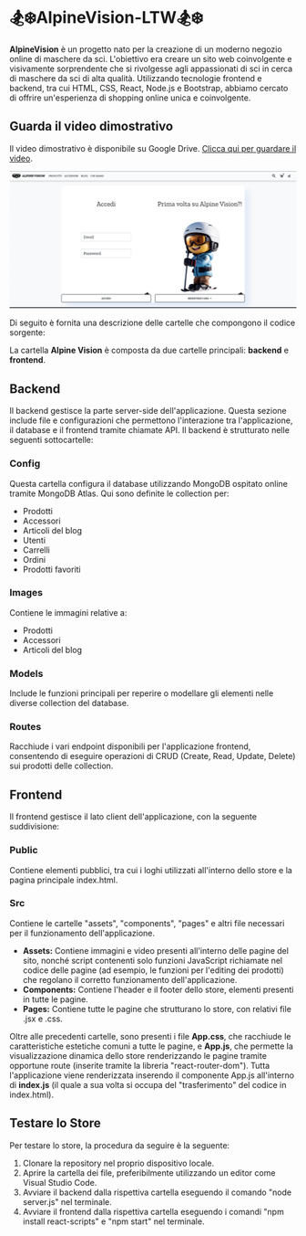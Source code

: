 # 🏂❄️AlpineVision-LTW🏂❄️

**AlpineVision** è un progetto nato per la creazione di un moderno negozio online di maschere da sci. L'obiettivo era creare un sito web coinvolgente e visivamente sorprendente che si rivolgesse agli appassionati di sci in cerca di maschere da sci di alta qualità. Utilizzando tecnologie frontend e backend, tra cui HTML, CSS, React, Node.js e Bootstrap, abbiamo cercato di offrire un'esperienza di shopping online unica e coinvolgente.

## Guarda il video dimostrativo

Il video dimostrativo è disponibile su Google Drive. [Clicca qui per guardare il video](https://drive.google.com/file/d/1JEjMb9JgPB2pSUJDbjSX7HlF3y2PnyeE/view?usp=sharing).


![AlpineVision](frontend/src/assets/Images/example.png)



Di seguito è fornita una descrizione delle cartelle che compongono il codice sorgente:

La cartella **Alpine Vision** è composta da due cartelle principali: **backend** e **frontend**.

## Backend

Il backend gestisce la parte server-side dell'applicazione. Questa sezione include file e configurazioni che permettono l'interazione tra l'applicazione, il database e il frontend tramite chiamate API. Il backend è strutturato nelle seguenti sottocartelle:

### Config

Questa cartella configura il database utilizzando MongoDB ospitato online tramite MongoDB Atlas. Qui sono definite le collection per:

- Prodotti
- Accessori
- Articoli del blog
- Utenti
- Carrelli
- Ordini
- Prodotti favoriti

### Images

Contiene le immagini relative a:

- Prodotti
- Accessori
- Articoli del blog

### Models

Include le funzioni principali per reperire o modellare gli elementi nelle diverse collection del database.

### Routes

Racchiude i vari endpoint disponibili per l'applicazione frontend, consentendo di eseguire operazioni di CRUD (Create, Read, Update, Delete) sui prodotti delle collection.

## Frontend

Il frontend gestisce il lato client dell'applicazione, con la seguente suddivisione:

### Public

Contiene elementi pubblici, tra cui i loghi utilizzati all'interno dello store e la pagina principale index.html.

### Src

Contiene le cartelle "assets", "components", "pages" e altri file necessari per il funzionamento dell'applicazione.

- **Assets:** Contiene immagini e video presenti all'interno delle pagine del sito, nonché script contenenti solo funzioni JavaScript richiamate nel codice delle pagine (ad esempio, le funzioni per l'editing dei prodotti) che regolano il corretto funzionamento dell'applicazione.
- **Components:** Contiene l'header e il footer dello store, elementi presenti in tutte le pagine.
- **Pages:** Contiene tutte le pagine che strutturano lo store, con relativi file .jsx e .css.

Oltre alle precedenti cartelle, sono presenti i file **App.css**, che racchiude le caratteristiche estetiche comuni a tutte le pagine, e **App.js**, che permette la visualizzazione dinamica dello store renderizzando le pagine tramite opportune route (inserite tramite la libreria "react-router-dom"). Tutta l'applicazione viene renderizzata inserendo il componente App.js all'interno di **index.js** (il quale a sua volta si occupa del "trasferimento" del codice in index.html).

## Testare lo Store

Per testare lo store, la procedura da seguire è la seguente:

1. Clonare la repository nel proprio dispositivo locale.
2. Aprire la cartella dei file, preferibilmente utilizzando un editor come Visual Studio Code.
3. Avviare il backend dalla rispettiva cartella eseguendo il comando "node server.js" nel terminale.
4. Avviare il frontend dalla rispettiva cartella eseguendo i comandi "npm install react-scripts" e "npm start" nel terminale.

